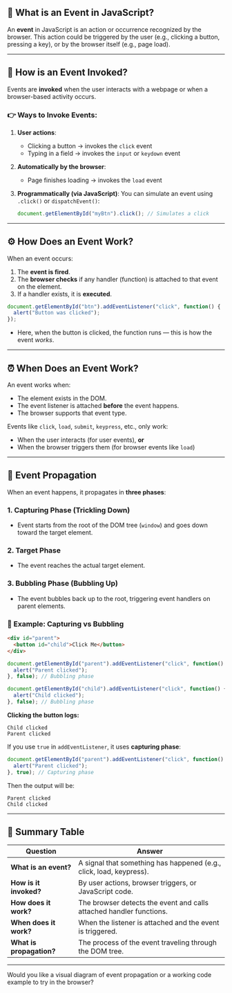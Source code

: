 ## 📌 **What is an Event in JavaScript?**

An **event** in JavaScript is an action or occurrence recognized by the browser. This action could be triggered by the user (e.g., clicking a button, pressing a key), or by the browser itself (e.g., page load).

---

## 🔔 **How is an Event Invoked?**

Events are **invoked** when the user interacts with a webpage or when a browser-based activity occurs.

### 👉 Ways to Invoke Events:

1. **User actions**:

   * Clicking a button → invokes the `click` event
   * Typing in a field → invokes the `input` or `keydown` event

2. **Automatically by the browser**:

   * Page finishes loading → invokes the `load` event

3. **Programmatically (via JavaScript)**:
   You can simulate an event using `.click()` or `dispatchEvent()`:

   ```javascript
   document.getElementById("myBtn").click(); // Simulates a click
   ```

---

## ⚙️ **How Does an Event Work?**

When an event occurs:

1. The **event is fired**.
2. The **browser checks** if any handler (function) is attached to that event on the element.
3. If a handler exists, it is **executed**.

```javascript
document.getElementById("btn").addEventListener("click", function() {
  alert("Button was clicked");
});
```

* Here, when the button is clicked, the function runs — this is how the event *works*.

---

## ⏰ **When Does an Event Work?**

An event works when:

* The element exists in the DOM.
* The event listener is attached **before** the event happens.
* The browser supports that event type.

Events like `click`, `load`, `submit`, `keypress`, etc., only work:

* When the user interacts (for user events), **or**
* When the browser triggers them (for browser events like `load`)

---

## 🔄 **Event Propagation**

When an event happens, it propagates in **three phases**:

### 1. **Capturing Phase** (Trickling Down)

* Event starts from the root of the DOM tree (`window`) and goes down toward the target element.

### 2. **Target Phase**

* The event reaches the actual target element.

### 3. **Bubbling Phase** (Bubbling Up)

* The event bubbles back up to the root, triggering event handlers on parent elements.

### 🔁 Example: Capturing vs Bubbling

```html
<div id="parent">
  <button id="child">Click Me</button>
</div>
```

```javascript
document.getElementById("parent").addEventListener("click", function() {
  alert("Parent clicked");
}, false); // Bubbling phase

document.getElementById("child").addEventListener("click", function() {
  alert("Child clicked");
}, false); // Bubbling phase
```

**Clicking the button logs:**

```
Child clicked
Parent clicked
```

If you use `true` in `addEventListener`, it uses **capturing phase**:

```javascript
document.getElementById("parent").addEventListener("click", function() {
  alert("Parent clicked");
}, true); // Capturing phase
```

Then the output will be:

```
Parent clicked
Child clicked
```

---

## 🧠 Summary Table

| Question                 | Answer                                                              |
| ------------------------ | ------------------------------------------------------------------- |
| **What is an event?**    | A signal that something has happened (e.g., click, load, keypress). |
| **How is it invoked?**   | By user actions, browser triggers, or JavaScript code.              |
| **How does it work?**    | The browser detects the event and calls attached handler functions. |
| **When does it work?**   | When the listener is attached and the event is triggered.           |
| **What is propagation?** | The process of the event traveling through the DOM tree.            |

---

Would you like a visual diagram of event propagation or a working code example to try in the browser?
